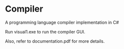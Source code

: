 # Compiler
A programming language compiler implementation in C#

Run visual1.exe to run the compiler GUI.

Also, refer to documentation.pdf for more details.

